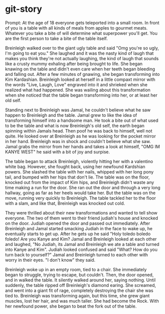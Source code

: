 # git-story

Prompt: At the age of 18 everyone gets teleported into a small room. In front of you is a table with all kinds of meals from apples to gourmet meats. 
Whatever you take a bite of will determine what superpower you'll get. You are the first person to take a bite of the table itself.

Breinleigh walked over to the giant ugly table and said "Omg you're so ugly, I'm going to eat you." She laughed and it was the nasty kind of laugh that makes you think they're not actually laughing, the kind of laugh that sounds like a crusty mummy exhaling after being brought to life. She began knawing on the table and didn't even care when her teeth began bleeding and falling out. After a few minutes of gnawing, she began transforming into Kim Kardashian. Breinleigh looked at herself in a little compaxt mirror with the words "Live, Laugh, Love" engraved into it and shrieked when she realized what had happened. She was wailing about this transformation when she noticed that the table began transforming into her, or at least her old self.







Standing next to Breinleigh was Jamal, he couldn't believe what he saw happen to Breinleigh and the table. Jamal grew to like the idea of transforming himself into a handsome man. He took a bite out of what used to be the table and what is now Breinleigh's old self, the earth began spinning within Jamals head. Then poof he was back to himself, well not quite. He looked over at Breinleigh as he was looking for the pocket mirror in her hand. Breinleigh was in shock and couldn't believe what she saw. Jamal grabs the mirror from her hands and takes a look at himself, "OMG IM KANYE WEST" he said with a bit of joy and surpise. 


 





The table began to attack Breinleigh, violently hitting her with a valentino white bag. However, she fought back, using her newfound Kardshian powers. She slashed the table with her nails, whipped with her long pony tail, and bumped with her hips that don't lie. The table was on the floor, knocked out from the impact of Kim hips, and Breinleigh didn't waste any time making a run for the door. She ran out the door and through a very long hallway, going as far as her heels would take her. But the table was on the move, running very quickly to Breinleigh. The table tackled her to the floor with a slam, and like that, Breinleigh was knocked out cold.









They were thrilled about their new transformations and wanted to tell show everyone. The two of them went to their friend judiah's house and knocked on the door. Judiah opened the door and passed out immediately. After Breinleigh and Jamal started smacking Judiah in the face to wake up, he eventually starts to get up. After he gets up he said "Holy toledo boledo foledo! Are you Kanye and Kim? Jamal and Breinleigh looked at each other and laughed, "No Judiah, its Jamal and Breinleigh we ate a table and turned into Kanye and Kim". Judiah looked confused and said "What? How do you turn back to yourself?" Jamal and Breinleigh turned to each other with worry in their eyes. "I don't know" they said. 








Breinleigh woke up in an empty room, tied to a chair. She immediately began to struggle, trying to escape, but couldn't. Then, the door opened, and in walked the table. It silently walked around her, saying nothing. Until suddenly, the table ripped off Breinleigh's diamond earing. She screamed, and went into a giant fit of rage, completely destroying the chair she was tied to. Breinleigh was transforming again, but this time, she grew giant muscles, lost her hair, and was much taller. She had become the Rock. With her newfound power, she began to beat the fork out of the table.

